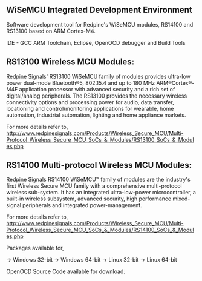 WiSeMCU Integrated Development Environment
-------------------------------------------------------------

Software development tool for Redpine's WiSeMCU modules, RS14100 and RS13100 based on ARM Cortex-M4.

IDE - GCC ARM Toolchain, Eclipse, OpenOCD debugger and Build Tools

RS13100 Wireless MCU Modules:
----------------------------
Redpine Signals' RS13100 WiSeMCU family of modules provides ultra-low power dual-mode Bluetooth®5, 802.15.4 and up to 180 MHz ARM®Cortex®-M4F application processor with advanced security and a rich set of digital/analog peripherals. The RS13100 provides the necessary wireless connectivity options and processing power for audio, data transfer, locationing and control/monitoring applications for wearable, home automation, industrial automation, lighting and home appliance markets.

For more details refer to,
http://www.redpinesignals.com/Products/Wireless_Secure_MCU/Multi-Protocol_Wireless_Secure_MCU_SoCs_&_Modules/RS13100_SoCs_&_Modules.php 

RS14100 Multi-protocol Wireless MCU Modules:
-------------------------------------------
Redpine Signals RS14100 WiSeMCU™ family of modules are the industry's first Wireless Secure MCU family with a comprehensive multi-protocol wireless sub-system. It has an integrated ultra-low-power microcontroller, a built-in wireless subsystem, advanced security, high performance mixed-signal peripherals and integrated power-management.

For more details refer to,
http://www.redpinesignals.com/Products/Wireless_Secure_MCU/Multi-Protocol_Wireless_Secure_MCU_SoCs_&_Modules/RS14100_SoCs_&_Modules.php


Packages available for,

-> Windows 32-bit
-> Windows 64-bit
-> Linux 32-bit
-> Linux 64-bit

OpenOCD Source Code available for download.
